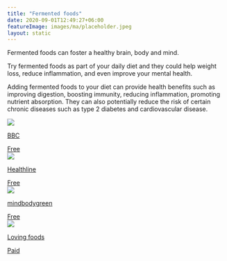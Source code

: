 ```yaml
---
title: "Fermented foods"
date: 2020-09-01T12:49:27+06:00
featureImage: images/ma/placeholder.jpeg
layout: static
---
```


Fermented foods can foster a healthy brain, body and mind.

Try fermented foods as part of your daily diet and they could help weight loss, reduce inflammation, and even improve your mental health.

Adding fermented foods to your diet can provide health benefits such as improving digestion, boosting immunity, reducing inflammation, promoting nutrient absorption. They can also potentially reduce the risk of certain chronic diseases such as type 2 diabetes and cardiovascular disease.

<a class="ma-link" href="https://www.bbc.co.uk/programmes/m000v3g2"><div class="ma-card ma-card-Health"><div class="ma-icon"><img src ="/images/icon-check.png"/></div><div class="ma-name"><p>BBC</p></div><div class="ma-paid-text"><span>Free</span></div></div></a><a class="ma-link" href="https://www.healthline.com/nutrition/gut-microbiome-and-health"><div class="ma-card ma-card-Health"><div class="ma-icon"><img src ="/images/icon-check.png"/></div><div class="ma-name"><p>Healthline</p></div><div class="ma-paid-text"><span>Free</span></div></div></a><a class="ma-link" href="https://www.mindbodygreen.com/articles/how-to-ferment-food-at-home"><div class="ma-card ma-card-Health"><div class="ma-icon"><img src ="/images/icon-check.png"/></div><div class="ma-name"><p>mindbodygreen</p></div><div class="ma-paid-text"><span>Free</span></div></div></a><a class="ma-link" href="https://www.awin1.com/cread.php?awinmid=25713&awinaffid=1198638&ued=https%3A%2F%2Fwww.lovingfoods.co.uk%2F"><div class="ma-card ma-card-Health"><div class="ma-icon"><img src ="/images/icon-pound.png"/></div><div class="ma-name"><p>Loving foods</p></div><div class="ma-paid-text"><span>Paid</span></div></div></a>  

<br/><br/>






